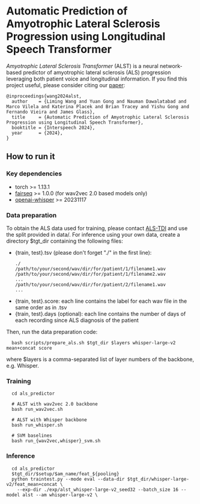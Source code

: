 # Automatic Prediction of Amyotrophic Lateral Sclerosis Progression using Longitudinal Speech Transformer

*Amyotrophic Lateral Sclerosis Transformer* (ALST) is a neural network-based predictor of amyotrophic lateral sclerosis (ALS) progression leveraging both patient voice and longitudinal information.
If you find this project useful, please consider citing our [paper](https://arxiv.org/pdf/2406.18625):
~~~~
@inproceedings{wang2024alst,
  author    = {Liming Wang and Yuan Gong and Nauman Dawalatabad and Marco Vilela and Katerina Placek and Brian Tracey and Yishu Gong and Fernando Vieira and James Glass},
  title     = {Automatic Prediction of Amyotrophic Lateral Sclerosis Progression using Longitudinal Speech Transformer},
  booktitle = {Interspeech 2024},
  year      = {2024},
}
~~~~

## How to run it
### Key dependencies
- torch >= 1.13.1
- [fairseq](https://github.com/pytorch/fairseq) >= 1.0.0 (for wav2vec 2.0 based models only)
- [openai-whisper](https://github.com/openai/whisper) >= 20231117

### Data preparation
To obtain the ALS data used for training, please contact [ALS-TDI](https://www.als.net/) and use the split provided in data/. For inference using your own data, create a directory $tgt_dir containing the following files:
- {train, test}.tsv (please don't forget "./" in the first line):
  ~~~
  ./
  /path/to/your/second/wav/dir/for/patient/1/filename1.wav
  /path/to/your/second/wav/dir/for/patient/1/filename2.wav
  ...
  /path/to/your/second/wav/dir/for/patient/2/filename1.wav
  ...
  ~~~
- {train, test}.score: each line contains the label for each wav file in the same order as in .tsv
- {train, test}.days (optional): each line contains the number of days of each recording since ALS diagnosis of the patient

Then, run the data preparation code:
~~~
  bash scripts/prepare_als.sh $tgt_dir $layers whisper-large-v2 mean+concat score
~~~
where $layers is a comma-separated list of layer numbers of the backbone, e.g. Whisper.

### Training
~~~~
  cd als_predictor

  # ALST with wav2vec 2.0 backbone
  bash run_wav2vec.sh

  # ALST with Whisper backbone
  bash run_whisper.sh

  # SVM baselines
  bash run_{wav2vec,whisper}_svm.sh
~~~~
### Inference
~~~~
  cd als_predictor
  $tgt_dir/$setup/$am_name/feat_${pooling}
  python traintest.py --mode eval --data-dir $tgt_dir/whisper-large-v2/feat_mean+concat \
    --exp-dir ./exp/alst_whisper-large-v2_seed32 --batch_size 16 --model alst --am whisper-large-v2 \
~~~~
